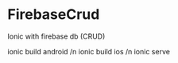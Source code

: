 # FirebaseCrud
Ionic with firebase db (CRUD)

ionic build android /n
ionic build ios /n
ionic serve
